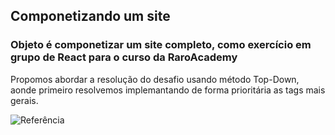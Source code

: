 ## Componetizando um site

### Objeto é componetizar um site completo, como exercício em grupo de React para o curso da RaroAcademy

Propomos abordar a resolução do desafio usando método Top-Down, aonde primeiro resolvemos implemantando de forma prioritária as tags mais gerais.

![Referência](.ref/referencia.png)
